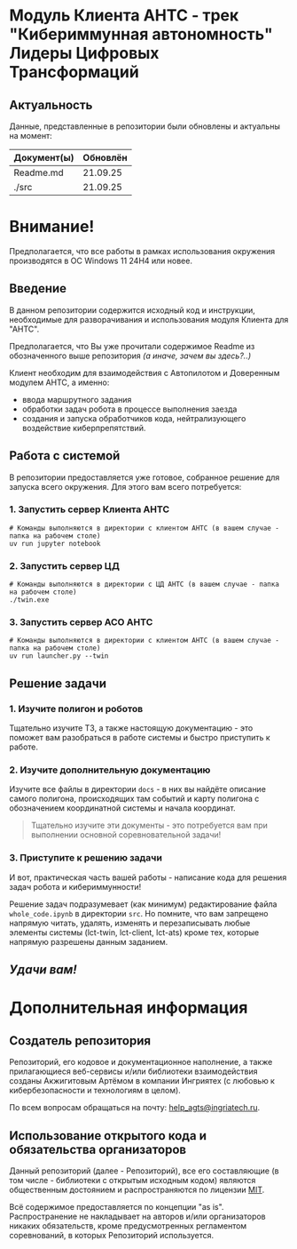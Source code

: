 # Модуль Клиента АНТС - трек "Кибериммунная автономность" Лидеры Цифровых Трансформаций

## Актуальность

Данные, представленные в репозитории были обновлены и актуальны на момент:

| Документ(ы) | Обновлён |
|-------------|----------|
| Readme.md   | 21.09.25 |
| ./src       | 21.09.25 |

# Внимание!

Предполагается, что все работы в рамках использования окружения производятся в ОС Windows 11 24H4 или новее.

## Введение

В данном репозитории содержится исходный код и инструкции, необходимые для разворачивания и использования модуля
Клиента для "АНТС".

Предполагается, что Вы уже прочитали содержимое Readme из обозначенного выше репозитория *(а иначе, зачем вы здесь?..)*

Клиент необходим для взаимодействия с Автопилотом и Доверенным модулем АНТС, а именно:

- ввода маршрутного задания
- обработки задач робота в процессе выполнения заезда
- создания и запуска обработчиков кода, нейтрализующего воздействие киберпрепятствий.

## Работа с системой

В репозитории предоставляется уже готовое, собранное решение для запуска всего окружения.
Для этого вам всего потребуется:

### 1. Запустить сервер Клиента АНТС

```shell
# Команды выполняются в директории с клиентом АНТС (в вашем случае - папка на рабочем столе)
uv run jupyter notebook
```

### 2. Запустить сервер ЦД

```shell
# Команды выполняются в директории с ЦД АНТС (в вашем случае - папка на рабочем столе)
./twin.exe
```

### 3. Запустить сервер АСО АНТС

```shell
# Команды выполняются в директории с клиентом АНТС (в вашем случае - папка на рабочем столе)
uv run launcher.py --twin
```

## Решение задачи

### 1. Изучите полигон и роботов

Тщательно изучите ТЗ, а также настоящую документацию - это поможет вам разобраться в работе системы и быстро приступить
к работе.

### 2. Изучите дополнительную документацию

Изучите все файлы в директории ```docs``` - в них вы найдёте описание самого полигона, происходящих там событий и
карту полигона с обозначением координатной системы и начала координат.

> Тщательно изучите эти документы - это потребуется вам при выполнении основной соревновательной задачи!

### 3. Приступите к решению задачи

И вот, практическая часть вашей работы - написание кода для решения задач робота и кибериммунности!

Решение задач подразумевает (как минимум) редактирование файла `whole_code.ipynb` в директории `src`.
Но помните, что вам запрещено напрямую читать, удалять, изменять и перезаписывать любые элементы системы (lct-twin,
lct-client, lct-ats) кроме тех, которые напрямую разрешены данным заданием.

## _Удачи вам!_

# Дополнительная информация

## Создатель репозитория

Репозиторий, его кодовое и документационное наполнение, а также прилагающиеся веб-сервисы и/или библиотеки
взаимодействия созданы Акжигитовым Артёмом в компании Ингриятех (с любовью к кибербезопасности и технологиям в целом).

По всем вопросам обращаться на почту: [help_agts@ingriatech.ru](mailto:help_agts@ingriatech.ru).

## Использование открытого кода и обязательства организаторов

Данный репозиторий (далее - Репозиторий), все его составляющие (в том числе - библиотеки с открытым исходным кодом)
являются общественным достоянием и распространяются по
лицензии [MIT](/LICENSE).

Всё содержимое предоставляется по концепции "as is". Распространение не накладывает на авторов и/или организаторов
никаких обязательств, кроме
предусмотренных регламентом соревнований, в которых
Репозиторий используется.
